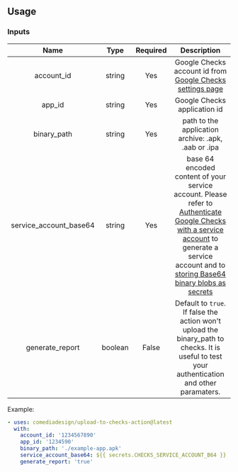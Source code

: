 ## Usage

### Inputs

| Name  | Type  | Required | Description  |
|:-:|:-:|:-:|:-:|
| account_id  | string  |  Yes | Google Checks account id from [Google Checks settings page](https://checks.area120.google.com/console/settings) |
| app_id  | string  |  Yes | Google Checks application id |
| binary_path  | string  |  Yes | path to the application archive: .apk, .aab or .ipa |
| service_account_base64  | string  |  Yes | base 64 encoded content of your service account. Please refer to [Authenticate Google Checks with a service account](https://developers.google.com/checks/guide/integrate/cli/install-checks-cli#authenticate-cli) to generate a service account and to [storing Base64 binary blobs as secrets](https://docs.github.com/en/actions/security-guides/using-secrets-in-github-actions#storing-base64-binary-blobs-as-secrets)  |
| generate_report  | boolean  |  False | Default to `true`. If false the action won't upload the binary_path to checks. It is useful to test your authentication and other paramaters. |

Example:
```yaml
- uses: comediadesign/upload-to-checks-action@latest
  with:
    account_id: '1234567890'
    app_id: '1234590'
    binary_path: './example-app.apk'
    service_account_base64: ${{ secrets.CHECKS_SERVICE_ACCOUNT_B64 }}
    generate_report: 'true'
```
